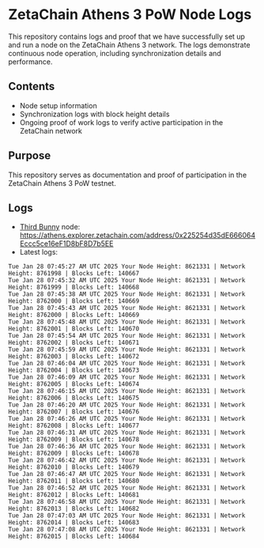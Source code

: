 # ZetaChain Athens 3 PoW Node Logs
This repository contains logs and proof that we have successfully set up and run a node on the ZetaChain Athens 3 network. The logs demonstrate continuous node operation, including synchronization details and performance.

## Contents
- Node setup information
- Synchronization logs with block height details
- Ongoing proof of work logs to verify active participation in the ZetaChain network

## Purpose
This repository serves as documentation and proof of participation in the ZetaChain Athens 3 PoW testnet.

## Logs

- [Third Bunny](https://thirdbunny.xyz/) node: https://athens.explorer.zetachain.com/address/0x225254d35dE666064Eccc5ce16eF1D8bF8D7b5EE
- Latest logs:
```
Tue Jan 28 07:45:27 AM UTC 2025 Your Node Height: 8621331 | Network Height: 8761998 | Blocks Left: 140667
Tue Jan 28 07:45:32 AM UTC 2025 Your Node Height: 8621331 | Network Height: 8761999 | Blocks Left: 140668
Tue Jan 28 07:45:38 AM UTC 2025 Your Node Height: 8621331 | Network Height: 8762000 | Blocks Left: 140669
Tue Jan 28 07:45:43 AM UTC 2025 Your Node Height: 8621331 | Network Height: 8762000 | Blocks Left: 140669
Tue Jan 28 07:45:48 AM UTC 2025 Your Node Height: 8621331 | Network Height: 8762001 | Blocks Left: 140670
Tue Jan 28 07:45:54 AM UTC 2025 Your Node Height: 8621331 | Network Height: 8762002 | Blocks Left: 140671
Tue Jan 28 07:45:59 AM UTC 2025 Your Node Height: 8621331 | Network Height: 8762003 | Blocks Left: 140672
Tue Jan 28 07:46:04 AM UTC 2025 Your Node Height: 8621331 | Network Height: 8762004 | Blocks Left: 140673
Tue Jan 28 07:46:09 AM UTC 2025 Your Node Height: 8621331 | Network Height: 8762005 | Blocks Left: 140674
Tue Jan 28 07:46:15 AM UTC 2025 Your Node Height: 8621331 | Network Height: 8762006 | Blocks Left: 140675
Tue Jan 28 07:46:20 AM UTC 2025 Your Node Height: 8621331 | Network Height: 8762007 | Blocks Left: 140676
Tue Jan 28 07:46:26 AM UTC 2025 Your Node Height: 8621331 | Network Height: 8762008 | Blocks Left: 140677
Tue Jan 28 07:46:31 AM UTC 2025 Your Node Height: 8621331 | Network Height: 8762009 | Blocks Left: 140678
Tue Jan 28 07:46:36 AM UTC 2025 Your Node Height: 8621331 | Network Height: 8762009 | Blocks Left: 140678
Tue Jan 28 07:46:42 AM UTC 2025 Your Node Height: 8621331 | Network Height: 8762010 | Blocks Left: 140679
Tue Jan 28 07:46:47 AM UTC 2025 Your Node Height: 8621331 | Network Height: 8762011 | Blocks Left: 140680
Tue Jan 28 07:46:52 AM UTC 2025 Your Node Height: 8621331 | Network Height: 8762012 | Blocks Left: 140681
Tue Jan 28 07:46:58 AM UTC 2025 Your Node Height: 8621331 | Network Height: 8762013 | Blocks Left: 140682
Tue Jan 28 07:47:03 AM UTC 2025 Your Node Height: 8621331 | Network Height: 8762014 | Blocks Left: 140683
Tue Jan 28 07:47:08 AM UTC 2025 Your Node Height: 8621331 | Network Height: 8762015 | Blocks Left: 140684
```
